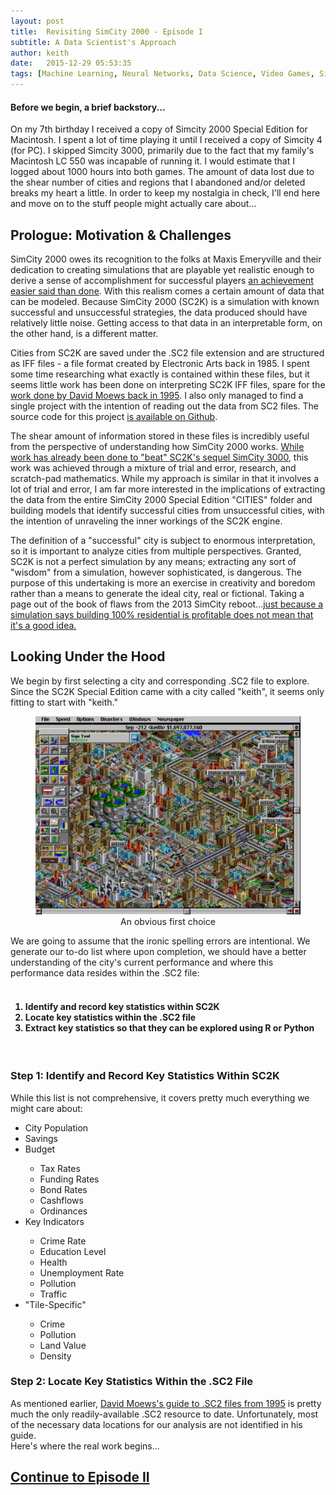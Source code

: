 ```yaml
---
layout: post
title:  Revisiting SimCity 2000 - Episode I
subtitle: A Data Scientist's Approach
author: keith
date:   2015-12-29 05:53:35
tags: [Machine Learning, Neural Networks, Data Science, Video Games, SimCity, Simulation, Hex Editing]
---
```


#### Before we begin, a brief backstory...
On my 7th birthday I received a copy of Simcity 2000 Special Edition for Macintosh. I spent a lot of time playing it until I received a copy of Simcity 4 (for PC). I skipped Simcity 3000, primarily due to the fact that my family's Macintosh LC 550 was incapable of running it. I would estimate that I logged about 1000 hours into both games. The amount of data lost due to the shear number of cities and regions that I abandoned and/or deleted breaks my heart a little. In order to keep my nostalgia in check, I'll end here and move on to the stuff people might actually care about...
<br>  

## Prologue: Motivation & Challenges

<p>SimCity 2000 owes its recognition to the folks at Maxis Emeryville and their dedication to creating simulations that are playable yet realistic enough to derive a sense of accomplishment for successful players
<a href="http://www.rockpapershotgun.com/2014/01/07/john-vs-the-trees-woodcutter-simulator-2013/" target="_blank">an achievement easier said than done</a>.
 With this realism comes a certain amount of data that can be modeled. Because SimCity 2000 (SC2K) is a simulation with known successful and unsuccessful strategies, the data produced should have relatively little noise. Getting access to that data in an interpretable form, on the other hand, is a different matter.<p/>
 Cities from SC2K are saved under the .SC2 file extension and are structured as IFF files - a file format created by Electronic Arts back in 1985. I spent some time researching what exactly is contained within these files, but it seems little work has been done on interpreting SC2K IFF files, spare for the <a href="http://djm.cc/simcity-2000-info.txt/" target="_blank">work done by David Moews back in 1995</a>. I also only managed to find a single project with the intention of reading out the data from SC2 files. The source code for this project <a href="https://github.com/emtiu/sc2000tool" target="_blank">is available on Github</a>.
 <p>The shear amount of information stored in these files is incredibly useful from the perspective of understanding how SimCity 2000 works. <a href="https://www.vice.com/read/the-totalitarian-buddhist-who-beat-sim-city/" target="_blank">While work has already been done to "beat" SC2K's sequel SimCity 3000</a>, this work was achieved through a mixture of trial and error, research, and scratch-pad mathematics. While my approach is similar in that it involves a lot of trial and error, I am far more interested in the implications of  extracting the data from the entire SimCity 2000 Special Edition "CITIES" folder and building models that identify successful cities from unsuccessful cities, with the intention of unraveling the inner workings of the SC2K engine.</p> <p>The definition of a "successful" city is subject to enormous interpretation, so it is important to analyze cities from multiple perspectives. Granted, SC2K is not a perfect simulation by any means; extracting any sort of "wisdom" from a simulation, however sophisticated, is dangerous. The purpose of this undertaking is more an exercise in creativity and boredom rather than a means to generate the ideal city, real or fictional. Taking a page out of the book of flaws from the 2013 SimCity reboot...<a href="https://www.youtube.com/watch?v=IHt0kAhXIu4/" target="_blank">just because a simulation says building 100% residential is profitable does not mean that it's a good idea.</a></p>

<h2>Looking Under the Hood</h2>
<p>We begin by first selecting a city and corresponding .SC2 file to explore. Since the SC2K Special Edition came with a city called "keith", it seems only fitting to start with "keith."
 <figure>
  <center><img src="/figs/simcity_ep1/SS_01.jpg" alt="Coincidence?" width = "640"></center>
  <figcaption align="center">An obvious first choice</figcaption>
  </figure>
  We are going to assume that the ironic spelling errors are intentional. We generate our to-do list where upon completion, we should have a better understanding of the city's current performance and where this performance data resides within the .SC2 file: <br><br>

  <h4>
  <ol>
  <li>Identify and record key statistics within SC2K</li>
  <li>Locate key statistics within the .SC2 file</li>
  <li>Extract key statistics so that they can be explored using R or Python</li>
</ol>
  </h4>
  <br>

<h3>Step 1: Identify and Record Key Statistics Within SC2K</h3>
<p>While this list is not comprehensive, it covers pretty much everything we might care about:
<ul>
  <li>City Population</li>
  <li>Savings</li>
  <li>Budget</li>
    <ul>
      <li>Tax Rates</li>
      <li>Funding Rates</li>
      <li>Bond Rates</li>
      <li>Cashflows</li>
      <li>Ordinances</li>
    </ul>
  <li>Key Indicators</li>
  <ul>
    <li>Crime Rate</li>
    <li>Education Level</li>
    <li>Health</li>
    <li>Unemployment Rate</li>
    <li>Pollution</li>
    <li>Traffic</li>
  </ul>
  <li>"Tile-Specific"</li>
  <ul>
    <li>Crime</li>
    <li>Pollution</li>
    <li>Land Value</li>
    <li>Density</li>
  </ul>

</ul>
</p>

<h3>Step 2: Locate Key Statistics Within the .SC2 File</h3>
<p>As mentioned earlier, <a href="http://djm.cc/simcity-2000-info.txt/" target="_blank">David Moews's guide to .SC2 files from 1995</a> is pretty much the only readily-available .SC2 resource to date. Unfortunately,
most of the necessary data locations for our analysis are not identified in his guide. <br>Here's where the real work begins...</p>

<h2><a href="/2015-12-30-exploring_simcity_pt2/">Continue to Episode II</a>
